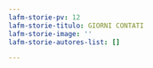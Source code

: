 ```yaml
---
lafm-storie-pv: 12
lafm-storie-titulo: GIORNI CONTATI
lafm-storie-image: ''
lafm-storie-autores-list: []

---
```

